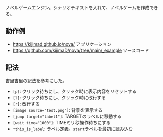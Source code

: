 ノベルゲームエンジン。シナリオテキストを入れて、ノベルゲームを作成できる。

## 動作例

- https://kijimad.github.io/nova/ アプリケーション
- https://github.com/kijimaD/nova/tree/main/_example ソースコード

## 記法

吉里吉里の記法を参考にした。

- `[p]`: クリック待ちにし、クリック時に表示内容をリセットする
- `[l]`: クリック待ちにし、クリック時に改行する
- `[r]`: 改行する
- `[image source="test.png"]`: 背景を表示する
- `[jump target="label1"]`: TARGETのラベルに移動する
- `[wait time="1000"]`: TIMEミリ秒操作待ちにする
- `*this_is_label`: ラベル定義。`start`ラベルを最初に読み込む
